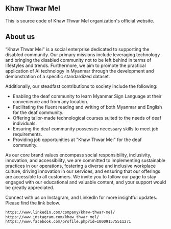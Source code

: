 ## Khaw Thwar Mel

This is source code of Khaw Thwar Mel organization's official website.

## About us

“Khaw Thwar Mel" is a social enterprise dedicated to supporting the disabled community. Our primary missions include leveraging technology and bringing the disabled community not to be left behind in terms of lifestyles and trends. Furthermore, we aim to promote the practical application of AI technology in Myanmar through the development and demonstration of a specific standardized dataset.

Additionally, our steadfast contributions to society include the following:
- Enabling the deaf community to learn Myanmar Sign Language at their convenience and from any location.
- Facilitating the fluent reading and writing of both Myanmar and English for the deaf community.
- Offering tailor-made technological courses suited to the needs of deaf individuals.
- Ensuring the deaf community possesses necessary skills to meet job requirements.
- Providing job opportunities at "Khaw Thwar Mel" for the deaf community.

As our core brand values encompass social responsibility, inclusivity, innovation, and accessibility, we are committed to implementing sustainable practices in our operations, fostering a diverse and inclusive workplace culture, driving innovation in our services, and ensuring that our offerings are accessible to all customers.
We invite you to follow our page to stay engaged with our educational and valuable content, and your support would be greatly appreciated.

Connect with us on Instagram, and LinkedIn for more insightful updates.
Please find the link below.

```bash
https://www.linkedin.com/company/khaw-thwar-mel/
https://www.instagram.com/khaw_thwar_mel/
https://www.facebook.com/profile.php?id=100091575511271
```